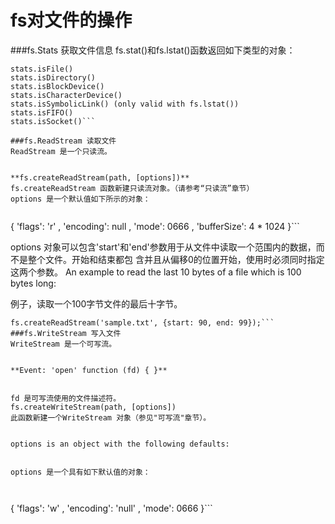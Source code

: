# fs对文件的操作
###fs.Stats 获取文件信息
fs.stat()和fs.lstat()函数返回如下类型的对象：
```
stats.isFile()
stats.isDirectory()
stats.isBlockDevice()
stats.isCharacterDevice()
stats.isSymbolicLink() (only valid with fs.lstat())
stats.isFIFO()
stats.isSocket()```

###fs.ReadStream 读取文件
ReadStream 是一个只读流。


**fs.createReadStream(path, [options])**
fs.createReadStream 函数新建只读流对象。（请参考“只读流”章节）
options 是一个默认值如下所示的对象：


```
{
'flags': 'r'
, 'encoding': null
, 'mode': 0666
, 'bufferSize': 4 * 1024
}```

options 对象可以包含'start'和'end'参数用于从文件中读取一个范围内的数据，而不是整个文件。开始和结束都包
含并且从偏移0的位置开始，使用时必须同时指定这两个参数。
An example to read the last 10 bytes of a file which is 100 bytes long:


例子，读取一个100字节文件的最后十字节。
```
fs.createReadStream('sample.txt', {start: 90, end: 99});```
###fs.WriteStream 写入文件
WriteStream 是一个可写流。


**Event: 'open' function (fd) { }**


fd 是可写流使用的文件描述符。
fs.createWriteStream(path, [options])
此函数新建一个WriteStream 对象（参见"可写流"章节）。


options is an object with the following defaults:


options 是一个具有如下默认值的对象：



```
{
'flags': 'w'
, 'encoding': 'null'
, 'mode': 0666
}```

